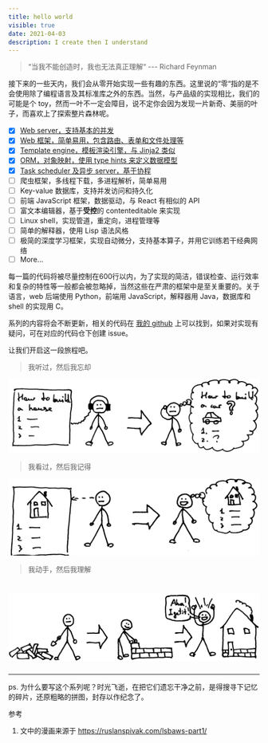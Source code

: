 ```yaml
---
title: hello world
visible: true
date: 2021-04-03
description: I create then I understand
---
```


> “当我不能创造时，我也无法真正理解“ --- Richard Feynman

接下来的一些天内，我们会从零开始实现一些有趣的东西。这里说的“零“指的是不会使用除了编程语言及其标准库之外的东西。当然，与产品级的实现相比，我们的可能是个 toy，然而一叶不一定会障目，说不定你会因为发现一片新奇、美丽的叶子，而喜欢上了探索整片森林呢。

- [x] [Web server，支持基本的并发](/web-server/)
- [x] [Web 框架，简单易用，包含路由、表单和文件处理等](/web-framework/)
- [x] [Template engine，模板渲染引擎，与 Jinja2 类似](/template-engine/)
- [x] [ORM，对象映射，使用 type hints 来定义数据模型](/object-mapper)
- [x] [Task scheduler 及异步 server，基于协程](#)
- [ ] 爬虫框架，多线程下载，多进程解析，简单易用
- [ ] Key-value 数据库，支持并发访问和持久化
- [ ] 前端 JavaScript 框架，数据驱动，与 React 有相似的 API
- [ ] 富文本编辑器，基于**受控**的 contenteditable 来实现
- [ ] Linux shell，实现管道，重定向，进程管理等
- [ ] 简单的解释器，使用 Lisp 语法风格
- [ ] 极简的深度学习框架，实现自动微分，支持基本算子，并用它训练若干经典网络
- [ ] More...

每一篇的代码将被尽量控制在600行以内，为了实现的简洁，错误检查、运行效率和复杂的特性等一般都会被忽略掉，当然这些在严肃的框架中是至关重要的。关于语言，web 后端使用 Python，前端用 JavaScript，解释器用 Java，数据库和 shell 的实现用 C。

系列的内容将会不断更新，相关的代码在 [我的 github](https://github.com/cymoo) 上可以找到，如果对实现有疑问，可在对应的代码仓下创建 issue。

让我们开启这一段旅程吧。

> 我听过，然后我忘却

![see](./hear.png)

> 我看过，然后我记得

![see](./see.png)

> 我动手，然后我理解

![do](./do.png)
=======
---

ps. 为什么要写这个系列呢？时光飞逝，在把它们遗忘干净之前，是得搜寻下记忆的碎片，还原粗略的拼图，封存以作纪念了。

参考

1. 文中的漫画来源于 <https://ruslanspivak.com/lsbaws-part1/>